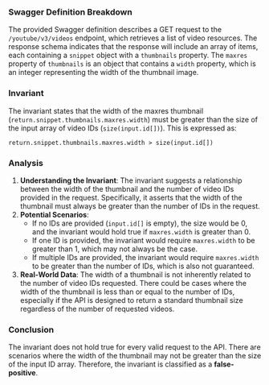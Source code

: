 ### Swagger Definition Breakdown
The provided Swagger definition describes a GET request to the `/youtube/v3/videos` endpoint, which retrieves a list of video resources. The response schema indicates that the response will include an array of items, each containing a `snippet` object with a `thumbnails` property. The `maxres` property of `thumbnails` is an object that contains a `width` property, which is an integer representing the width of the thumbnail image.

### Invariant
The invariant states that the width of the maxres thumbnail (`return.snippet.thumbnails.maxres.width`) must be greater than the size of the input array of video IDs (`size(input.id[])`). This is expressed as:

`return.snippet.thumbnails.maxres.width > size(input.id[])`

### Analysis
1. **Understanding the Invariant**: The invariant suggests a relationship between the width of the thumbnail and the number of video IDs provided in the request. Specifically, it asserts that the width of the thumbnail must always be greater than the number of IDs in the request.
2. **Potential Scenarios**: 
   - If no IDs are provided (`input.id[]` is empty), the size would be 0, and the invariant would hold true if `maxres.width` is greater than 0.
   - If one ID is provided, the invariant would require `maxres.width` to be greater than 1, which may not always be the case.
   - If multiple IDs are provided, the invariant would require `maxres.width` to be greater than the number of IDs, which is also not guaranteed.
3. **Real-World Data**: The width of a thumbnail is not inherently related to the number of video IDs requested. There could be cases where the width of the thumbnail is less than or equal to the number of IDs, especially if the API is designed to return a standard thumbnail size regardless of the number of requested videos.

### Conclusion
The invariant does not hold true for every valid request to the API. There are scenarios where the width of the thumbnail may not be greater than the size of the input ID array. Therefore, the invariant is classified as a **false-positive**.
